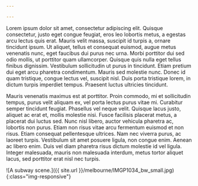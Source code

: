 ```yaml
---

---
```

Lorem ipsum dolor sit amet, consectetur adipiscing elit. Quisque consectetur, justo eget congue feugiat, eros leo lobortis metus, a egestas arcu lectus quis erat. Mauris velit massa, suscipit id turpis a, ornare tincidunt ipsum. Ut aliquet, tellus et consequat euismod, augue metus venenatis nunc, eget faucibus dui purus nec urna. Morbi porttitor dui sed odio mollis, ut porttitor quam ullamcorper. Quisque quis nulla eget tellus finibus dignissim. Vestibulum sollicitudin ut purus in tincidunt. Etiam pretium dui eget arcu pharetra condimentum. Mauris sed molestie nunc. Donec id quam tristique, congue lectus vel, suscipit nisl. Duis porta tristique lorem, in dictum turpis imperdiet tempus. Praesent luctus ultricies tincidunt.

Mauris venenatis maximus est at porttitor. Proin commodo, mi et sollicitudin tempus, purus velit aliquam ex, vel porta lectus purus vitae mi. Curabitur semper tincidunt feugiat. Phasellus vel neque velit. Quisque lacus justo, aliquet ac erat et, mollis molestie nisi. Fusce facilisis placerat metus, a placerat dui luctus sed. Nunc nisl libero, auctor vehicula pharetra ac, lobortis non purus. Etiam non risus vitae arcu fermentum euismod et non risus. Etiam consequat pellentesque ultrices. Nam nec viverra purus, ac laoreet turpis. Vestibulum sit amet posuere ligula, non congue enim. Aenean ac libero enim. Duis vel diam pharetra risus dictum molestie id vel ligula. Integer malesuada, mauris non malesuada interdum, metus tortor aliquet lacus, sed porttitor erat nisl nec turpis.

![A subway scene.]({{ site.url }}/melbourne/IMGP1034_bw_small.jpg){:class="img-responsive"}
